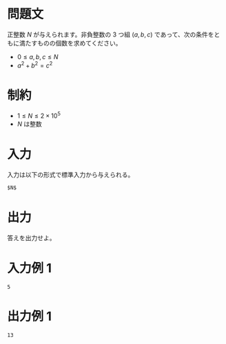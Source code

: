 # 問題文
正整数 $N$ が与えられます。非負整数の $3$ つ組 $(a,b,c)$ であって、次の条件をともに満たすものの個数を求めてください。

- $0 \le a,b,c \le N$
- $a^2 + b^2 = c^2$

# 制約
- $1 \leq N \leq 2 \times 10^5$
- $N$ は整数

# 入力
入力は以下の形式で標準入力から与えられる。
```md
$N$
```

# 出力
答えを出力せよ。

# 入力例 1
```
5

```

# 出力例 1
```
13

```
